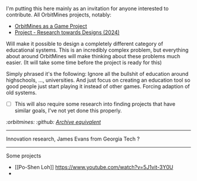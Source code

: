 I'm putting this here mainly as an invitation for anyone interested to contribute. All OrbitMines projects, notably: 
- [OrbitMines as a Game Project](https://orbitmines.com/archive/2024-02-orbitmines-as-a-game-project)
- [Project - Research towards Designs (2024)](https://github.com/orbitmines/archive/blob/main/projects/Project%20-%20Research%20towards%20Designs%20(2024).md)

Will make it possible to design a completely different category of educational systems. This is an incredibly complex problem, but everything about around OrbitMines will make thinking about these problems much easier. (It will take some time before the project is ready for this)

Simply phrased it's the following: Ignore all the bullshit of education around highschools, ..., universities. And just focus on creating an education tool so good people just start playing it instead of other games. Forcing adaption of old systems.

- [ ] This will also require some research into finding projects that have similar goals, I've not yet done this properly.

*:orbitmines: :github: [Archive equivalent](https://github.com/orbitmines/archive/blob/main/projects/INDEFINITE%20Project%20-%20Education%20(2027%2B%3F).md)*

---

Innovation research, James Evans from Georgia Tech ?

---

Some projects
- [[Po-Shen Loh]] https://www.youtube.com/watch?v=5J1vit-3Y0U
- 
